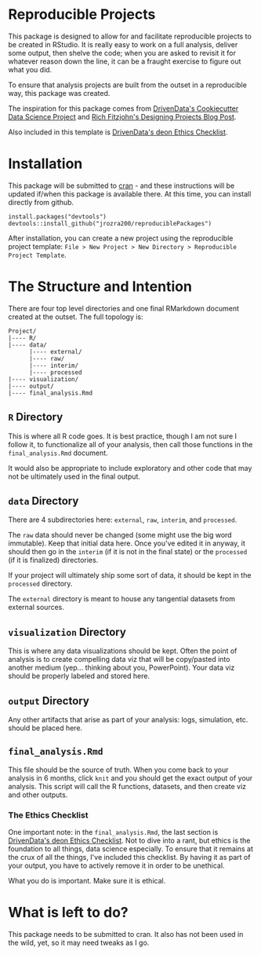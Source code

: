 # Reproducible Projects

This package is designed to allow for and facilitate reproducible projects to be 
created in RStudio. It is really easy to work on a full analysis, deliver some 
output, then shelve the code; when you are asked to revisit it for whatever 
reason down the line, it can be a fraught exercise to figure out what you did. 

To ensure that analysis projects are built from the outset in a reproducible 
way, this package was created. 

The inspiration for this package comes from 
[DrivenData's Cookiecutter Data Science Project](https://drivendata.github.io/cookiecutter-data-science/) 
and 
[Rich Fitzjohn's Designing Projects Blog Post](https://nicercode.github.io/blog/2013-04-05-projects/). 

Also included in this template is 
[DrivenData's deon Ethics Checklist](https://deon.drivendata.org/).

# Installation

This package will be submitted to [cran](https://cran.r-project.org/) - and 
these instructions will be updated if/when this package is available there. At 
this time, you can install directly from github.

``` {r}
install.packages("devtools")
devtools::install_github("jrozra200/reproduciblePackages")
```

After installation, you can create a new project using the reproducible project 
template: `File > New Project > New Directory > Reproducible Project Template`.

# The Structure and Intention

There are four top level directories and one final RMarkdown document created 
at the outset. The full topology is:

```
Project/
|---- R/
|---- data/
      |---- external/
      |---- raw/
      |---- interim/
      |---- processed
|---- visualization/
|---- output/
|---- final_analysis.Rmd
```

## `R` Directory

This is where all R code goes. It is best practice, though I am not sure I 
follow it, to functionalize all of your analysis, then call those functions in 
the `final_analysis.Rmd` document. 

It would also be appropriate to include exploratory and other code that may not 
be ultimately used in the final output.

## `data` Directory

There are 4 subdirectories here: `external`, `raw`, `interim`, and `processed`. 

The `raw` data should never be changed (some might use the big word immutable). 
Keep that initial data here. Once you've edited it in anyway, it should then go 
in the `interim` (if it is not in the final state) or the `processed` (if it is 
finalized) directories. 

If your project will ultimately ship some sort of data, it should be kept in the 
`processed` directory. 

The `external` directory is meant to house any tangential datasets from external 
sources. 

## `visualization` Directory

This is where any data visualizations should be kept. Often the point of 
analysis is to create compelling data viz that will be copy/pasted into another 
medium (yep... thinking about you, PowerPoint). Your data viz should be properly 
labeled and stored here.

## `output` Directory

Any other artifacts that arise as part of your analysis: logs, simulation, etc. 
should be placed here.

## `final_analysis.Rmd` 

This file should be the source of truth. When you come back to your analysis in 
6 months, click `knit` and you should get the exact output of your analysis. 
This script will call the R functions, datasets, and then create viz and other 
outputs. 

### The Ethics Checklist

One important note: in the `final_analysis.Rmd`, the last section is 
[DrivenData's deon Ethics Checklist](https://deon.drivendata.org/). Not to dive 
into a rant, but ethics is the foundation to all things, data science especially. 
To ensure that it remains at the crux of all the things, I've included this 
checklist. By having it as part of your output, you have to actively remove it 
in order to be unethical. 

What you do is important. Make sure it is ethical. 

# What is left to do?

This package needs to be submitted to cran. It also has not been used in the 
wild, yet, so it may need tweaks as I go. 
